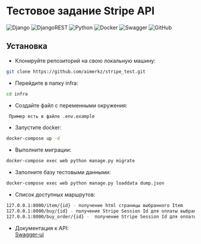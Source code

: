 # Тестовое задание Stripe API

![Django](https://img.shields.io/badge/django-%23092E20.svg?style=for-the-badge&logo=django&logoColor=white)
![DjangoREST](https://img.shields.io/badge/DJANGO-REST-ff1709?style=for-the-badge&logo=django&logoColor=white&color=ff1709&labelColor=gray)
![Python](https://img.shields.io/badge/python-3670A0?style=for-the-badge&logo=python&logoColor=ffdd54)
![Docker](https://img.shields.io/badge/docker-%230db7ed.svg?style=for-the-badge&logo=docker&logoColor=white)
![Swagger](https://img.shields.io/badge/-Swagger-%23Clojure?style=for-the-badge&logo=swagger&logoColor=white)
![GitHub](https://img.shields.io/badge/github-%23121011.svg?style=for-the-badge&logo=github&logoColor=white)

## Установка
 - Клонируйте репозиторий на свою локальную машину:
```sh
git clone https://github.com/aimerkz/stripe_test.git
```
 - Перейдите в папку infra:
```sh
cd infra
```
 - Создайте файл с переменными окружения:
```sh
 Пример есть в файле .env.example
```
 - Запустите docker:
```sh
docker-compose up -d
```
- Выполните миграции:
```sh
docker-compose exec web python manage.py migrate
```
- Заполните базу тестовыми данными:
```sh
docker-compose exec web python manage.py loaddata dump.json
```
 - Список доступных маршрутов:
```sh
127.0.0.1:8000/item/{id} - получение html страницы выбранного Item
127.0.0.1:8000/buy/{id} - получение Stripe Session Id для оплаты выбранного Item
127.0.0.1:8000/buy_order/{id} -  получение Stripe Session Id для оплаты выбранного Order
```
 - Документация к API: \
[Swagger-ui](http://127.0.0.1:8000/swagger/)